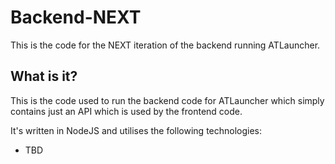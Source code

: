 # Backend-NEXT
This is the code for the NEXT iteration of the backend running ATLauncher.

## What is it?
This is the code used to run the backend code for ATLauncher which simply contains just an API which is used by the frontend code.

It's written in NodeJS and utilises the following technologies:

 - TBD